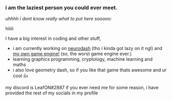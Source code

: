 ### i am the laziest person you could ever meet.

*uhhhh i dont know really what to put here sooooo:*

hiiiii


I have a big interest in coding and other stuff, 
- i am currently working on [neurodash](https://github.com/leafon5/neurodash) (tho i kinda got lazy on it ngl) and [my own game engine!](https://github.com/leafon5/game-engine-attempt) (so, the worst game engine ever.)
- learning graphics programming, cryptology, machine learning and maths
- i also love geometry dash, so if you like that game thats awesome and ur cool 👍

my discord is LeafON#2887 if you ever need me for some reason, i have provided the rest of my socials in my profile
<!--
**leafon5/leafon5** is a ✨ _special_ ✨ repository because its `README.md` (this file) appears on your GitHub profile.

Here are some ideas to get you started:

- 🔭 I’m currently working on ...
- 🌱 I’m currently learning ...
- 👯 I’m looking to collaborate on ...
- 🤔 I’m looking for help with ...
- 💬 Ask me about ...
- 📫 How to reach me: ...
- 😄 Pronouns: ...
- ⚡ Fun fact: ...
-->
